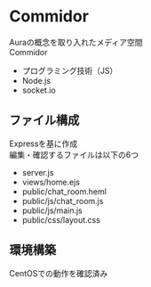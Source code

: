 # Commidor
Auraの概念を取り入れたメディア空間  
Commidor
 - プログラミング技術（JS）
 - Node.js
 - socket.io 
## ファイル構成
Expressを基に作成  
編集・確認するファイルは以下の6つ  
 - server.js
 - views/home.ejs
 - public/chat_room.heml
 - public/js/chat_room.js
 - public/js/main.js
 - public/css/layout.css
## 環境構築
CentOSでの動作を確認済み
